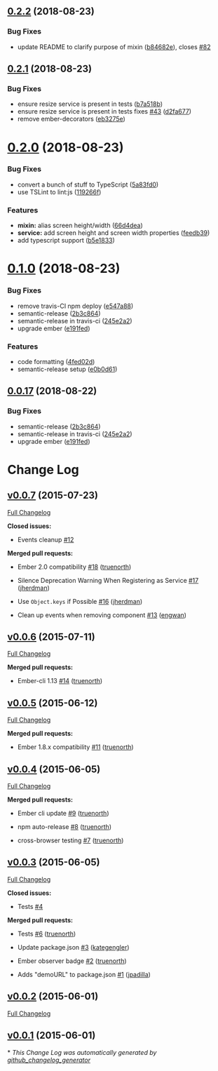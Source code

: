 ## [0.2.2](https://github.com/mike-north/ember-resize/compare/v0.2.1...v0.2.2) (2018-08-23)


### Bug Fixes

* update README to clarify purpose of mixin ([b84682e](https://github.com/mike-north/ember-resize/commit/b84682e)), closes [#82](https://github.com/mike-north/ember-resize/issues/82)

## [0.2.1](https://github.com/mike-north/ember-resize/compare/v0.2.0...v0.2.1) (2018-08-23)


### Bug Fixes

* ensure resize service is present in tests ([b7a518b](https://github.com/mike-north/ember-resize/commit/b7a518b))
* ensure resize service is present in tests fixes [#43](https://github.com/mike-north/ember-resize/issues/43) ([d2fa677](https://github.com/mike-north/ember-resize/commit/d2fa677))
* remove ember-decorators ([eb3275e](https://github.com/mike-north/ember-resize/commit/eb3275e))

# [0.2.0](https://github.com/mike-north/ember-resize/compare/v0.1.0...v0.2.0) (2018-08-23)


### Bug Fixes

* convert a bunch of stuff to TypeScript ([5a83fd0](https://github.com/mike-north/ember-resize/commit/5a83fd0))
* use TSLint to lint:js ([119266f](https://github.com/mike-north/ember-resize/commit/119266f))


### Features

* **mixin:** alias screen height/width ([66d4dea](https://github.com/mike-north/ember-resize/commit/66d4dea))
* **service:** add screen height and screen width properties ([feedb39](https://github.com/mike-north/ember-resize/commit/feedb39))
* add typescript support ([b5e1833](https://github.com/mike-north/ember-resize/commit/b5e1833))

# [0.1.0](https://github.com/mike-north/ember-resize/compare/v0.0.16...v0.1.0) (2018-08-23)


### Bug Fixes

* remove travis-CI npm deploy ([e547a88](https://github.com/mike-north/ember-resize/commit/e547a88))
* semantic-release ([2b3c864](https://github.com/mike-north/ember-resize/commit/2b3c864))
* semantic-release in travis-ci ([245e2a2](https://github.com/mike-north/ember-resize/commit/245e2a2))
* upgrade ember ([e191fed](https://github.com/mike-north/ember-resize/commit/e191fed))


### Features

* code formatting ([4fed02d](https://github.com/mike-north/ember-resize/commit/4fed02d))
* semantic-release setup ([e0b0d61](https://github.com/mike-north/ember-resize/commit/e0b0d61))

## [0.0.17](https://github.com/mike-north/ember-resize/compare/v0.0.16...v0.0.17) (2018-08-22)


### Bug Fixes

* semantic-release ([2b3c864](https://github.com/mike-north/ember-resize/commit/2b3c864))
* semantic-release in travis-ci ([245e2a2](https://github.com/mike-north/ember-resize/commit/245e2a2))
* upgrade ember ([e191fed](https://github.com/mike-north/ember-resize/commit/e191fed))

# Change Log

## [v0.0.7](https://github.com/truenorth/ember-resize/tree/v0.0.7) (2015-07-23)

[Full Changelog](https://github.com/truenorth/ember-resize/compare/v0.0.6...v0.0.7)

**Closed issues:**

- Events cleanup [\#12](https://github.com/truenorth/ember-resize/issues/12)

**Merged pull requests:**

- Ember 2.0 compatibility [\#18](https://github.com/truenorth/ember-resize/pull/18) ([truenorth](https://github.com/truenorth))

- Silence Deprecation Warning When Registering as Service [\#17](https://github.com/truenorth/ember-resize/pull/17) ([jherdman](https://github.com/jherdman))

- Use `Object.keys` if Possible [\#16](https://github.com/truenorth/ember-resize/pull/16) ([jherdman](https://github.com/jherdman))

- Clean up events when removing component [\#13](https://github.com/truenorth/ember-resize/pull/13) ([engwan](https://github.com/engwan))

## [v0.0.6](https://github.com/truenorth/ember-resize/tree/v0.0.6) (2015-07-11)

[Full Changelog](https://github.com/truenorth/ember-resize/compare/v0.0.5...v0.0.6)

**Merged pull requests:**

- Ember-cli 1.13 [\#14](https://github.com/truenorth/ember-resize/pull/14) ([truenorth](https://github.com/truenorth))

## [v0.0.5](https://github.com/truenorth/ember-resize/tree/v0.0.5) (2015-06-12)

[Full Changelog](https://github.com/truenorth/ember-resize/compare/v0.0.4...v0.0.5)

**Merged pull requests:**

- Ember 1.8.x compatibility [\#11](https://github.com/truenorth/ember-resize/pull/11) ([truenorth](https://github.com/truenorth))

## [v0.0.4](https://github.com/truenorth/ember-resize/tree/v0.0.4) (2015-06-05)

[Full Changelog](https://github.com/truenorth/ember-resize/compare/v0.0.3...v0.0.4)

**Merged pull requests:**

- Ember cli update [\#9](https://github.com/truenorth/ember-resize/pull/9) ([truenorth](https://github.com/truenorth))

- npm auto-release [\#8](https://github.com/truenorth/ember-resize/pull/8) ([truenorth](https://github.com/truenorth))

- cross-browser testing [\#7](https://github.com/truenorth/ember-resize/pull/7) ([truenorth](https://github.com/truenorth))

## [v0.0.3](https://github.com/truenorth/ember-resize/tree/v0.0.3) (2015-06-05)

[Full Changelog](https://github.com/truenorth/ember-resize/compare/v0.0.2...v0.0.3)

**Closed issues:**

- Tests [\#4](https://github.com/truenorth/ember-resize/issues/4)

**Merged pull requests:**

- Tests [\#6](https://github.com/truenorth/ember-resize/pull/6) ([truenorth](https://github.com/truenorth))

- Update package.json [\#3](https://github.com/truenorth/ember-resize/pull/3) ([kategengler](https://github.com/kategengler))

- Ember observer badge [\#2](https://github.com/truenorth/ember-resize/pull/2) ([truenorth](https://github.com/truenorth))

- Adds "demoURL" to package.json [\#1](https://github.com/truenorth/ember-resize/pull/1) ([jpadilla](https://github.com/jpadilla))

## [v0.0.2](https://github.com/truenorth/ember-resize/tree/v0.0.2) (2015-06-01)

[Full Changelog](https://github.com/truenorth/ember-resize/compare/v0.0.1...v0.0.2)

## [v0.0.1](https://github.com/truenorth/ember-resize/tree/v0.0.1) (2015-06-01)



\* *This Change Log was automatically generated by [github_changelog_generator](https://github.com/skywinder/Github-Changelog-Generator)*
